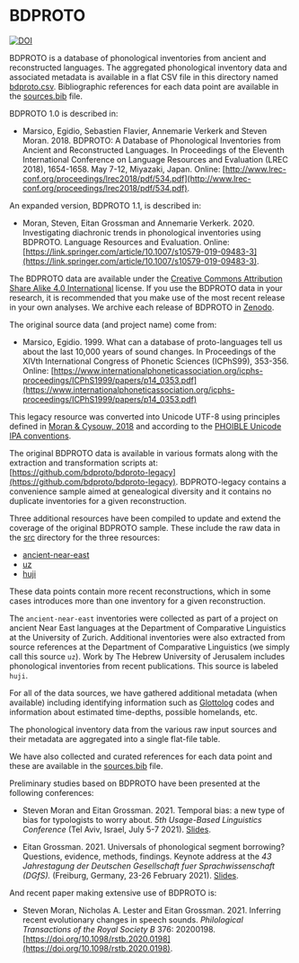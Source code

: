 BDPROTO
=======

[![DOI](https://zenodo.org/badge/DOI/10.5281/zenodo.3521639.svg)](https://doi.org/10.5281/zenodo.3521639)

BDPROTO is a database of phonological inventories from ancient and reconstructed languages. The aggregated phonological inventory data and associated metadata is available in a flat CSV file in this directory named [bdproto.csv](bdproto.csv). Bibliographic references for each data point are available in the [sources.bib](sources.bib) file.

BDPROTO 1.0 is described in:

* Marsico, Egidio, Sebastien Flavier, Annemarie Verkerk and Steven Moran. 2018. BDPROTO: A Database of Phonological Inventories from Ancient and Reconstructed Languages. In Proceedings of the Eleventh International Conference on Language Resources and Evaluation (LREC 2018), 1654-1658. May 7-12, Miyazaki, Japan. Online: [http://www.lrec-conf.org/proceedings/lrec2018/pdf/534.pdf](http://www.lrec-conf.org/proceedings/lrec2018/pdf/534.pdf).

An expanded version, BDPROTO 1.1, is described in:

* Moran, Steven, Eitan Grossman and Annemarie Verkerk. 2020. Investigating diachronic trends in phonological inventories using BDPROTO. Language Resources and Evaluation. Online:  [https://link.springer.com/article/10.1007/s10579-019-09483-3](https://link.springer.com/article/10.1007/s10579-019-09483-3).

The BDPROTO data are available under the [Creative Commons Attribution Share Alike 4.0 International](https://github.com/bdproto/bdproto/blob/master/LICENSE.txt) license. If you use the BDPROTO data in your research, it is recommended that you make use of the most recent release in your own analyses. We archive each release of BDPROTO in [Zenodo](https://doi.org/10.5281/zenodo.3521639).

The original source data (and project name) come from:

* Marsico, Egidio. 1999. What can a database of proto-languages tell us about the last 10,000 years of sound changes. In Proceedings of the XIVth International Congress of Phonetic Sciences (ICPhS99), 353-356. Online: [https://www.internationalphoneticassociation.org/icphs-proceedings/ICPhS1999/papers/p14_0353.pdf](https://www.internationalphoneticassociation.org/icphs-proceedings/ICPhS1999/papers/p14_0353.pdf)

This legacy resource was converted into Unicode UTF-8 using principles defined in [Moran & Cysouw, 2018](https://langsci-press.org/catalog/book/176) and according to the [PHOIBLE Unicode IPA conventions](https://phoible.org/conventions). 

The original BDPROTO data is available in various formats along with the extraction and transformation scripts at: [https://github.com/bdproto/bdproto-legacy](https://github.com/bdproto/bdproto-legacy). BDPROTO-legacy contains a convenience sample aimed at genealogical diversity and it contains no duplicate inventories for a given reconstruction.

Three additional resources have been compiled to update and extend the coverage of the original BDPROTO sample. These include the raw data in the [src](src) directory for the three resources:

* [ancient-near-east](src/ancient-near-east)
* [uz](src/uz)
* [huji](src/huji)

These data points contain more recent reconstructions, which in some cases introduces more than one inventory for a given reconstruction.

The `ancient-near-east` inventories were collected as part of a project on ancient Near East languages at the Department of Comparative Linguistics at the University of Zurich. Additional inventories were also extracted from source references at the Department of Comparative Linguistics (we simply call this source `uz`). Work by The Hebrew University of Jerusalem includes phonological inventories from recent publications. This source is labeled `huji`.

For all of the data sources, we have gathered additional metadata (when available) including identifying information such as [Glottolog](https://glottolog.org/) codes and information about estimated time-depths, possible homelands, etc. 

The phonological inventory data from the various raw input sources and their metadata are aggregated into a single flat-file table.

We have also collected and curated references for each data point and these are available in the [sources.bib](sources.bib) file.

Preliminary studies based on BDPROTO have been presented at the following conferences:

- Steven Moran and Eitan Grossman. 2021. Temporal bias: a new type of bias for typologists to worry about. *5th Usage-Based Linguistics Conference* (Tel Aviv, Israel, July 5-7 2021). [Slides](research/UBL2021.pdf).

- Eitan Grossman. 2021. Universals of phonological segment borrowing? Questions, evidence, methods, findings. Keynote address at the *43 Jahrestagung der Deutschen Gesellschaft fuer Sprachwissenschaft (DGfS).* (Freiburg, Germany, 23-26 February 2021). [Slides](research/DgFS_2021_Keynote-26.pdf).

And recent paper making extensive use of BDPROTO is:

- Steven Moran, Nicholas A. Lester and Eitan Grossman. 2021. Inferring recent evolutionary changes in speech sounds. *Philological Transactions of the Royal Society B* 376: 20200198. [https://doi.org/10.1098/rstb.2020.0198](https://doi.org/10.1098/rstb.2020.0198).
